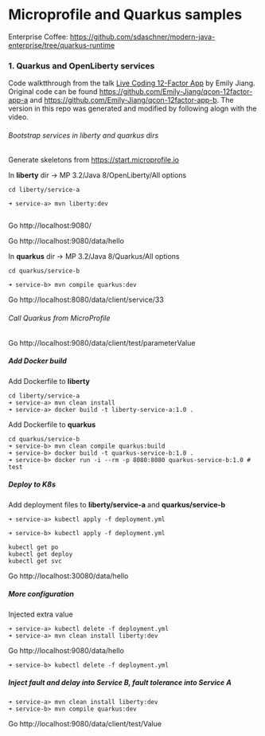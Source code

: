 # Microprofile and Quarkus samples


Enterprise Coffee: https://github.com/sdaschner/modern-java-enterprise/tree/quarkus-runtime

### 1. Quarkus and OpenLiberty services

Code walktthrough from the talk [Live Coding 12-Factor App](https://www.youtube.com/watch?v=6dLVPFNLboo) by Emily Jiang. Original code can be found https://github.com/Emily-Jiang/qcon-12factor-app-a and https://github.com/Emily-Jiang/qcon-12factor-app-b. The version in this repo was generated and modified by following alogn with the video.

###### Bootstrap services in liberty and quarkus dirs

Generate skeletons from https://start.microprofile.io

In **liberty** dir -> MP 3.2/Java 8/OpenLiberty/All options

```
cd liberty/service-a

➜ service-a> mvn liberty:dev


```

Go http://localhost:9080/

Go http://localhost:9080/data/hello

In **quarkus** dir -> MP 3.2/Java 8/Quarkus/All options

```
cd quarkus/service-b

➜ service-b> mvn compile quarkus:dev
```

Go http://localhost:8080/data/client/service/33

###### Call Quarkus from MicroProfile

Go http://localhost:9080/data/client/test/parameterValue

##### Add Docker build

Add Dockerfile to **liberty**

```
cd liberty/service-a
➜ service-a> mvn clean install
➜ service-a> docker build -t liberty-service-a:1.0 .
```

Add Dockerfile to **quarkus**

```
cd quarkus/service-b
➜ service-b> mvn clean compile quarkus:build
➜ service-b> docker build -t quarkus-service-b:1.0 .
➜ service-b> docker run -i --rm -p 8080:8080 quarkus-service-b:1.0 # test
```

##### Deploy to K8s

Add deployment files to **liberty/service-a** and **quarkus/service-b**

```
➜ service-a> kubectl apply -f deployment.yml
```

```
➜ service-b> kubectl apply -f deployment.yml
```

```
kubectl get po
kubectl get deploy
kubectl get svc
```

Go http://localhost:30080/data/hello

##### More configuration

Injected extra value

```
➜ service-a> kubectl delete -f deployment.yml
➜ service-a> mvn clean install liberty:dev
```

Go http://localhost:9080/data/hello

```
➜ service-b> kubectl delete -f deployment.yml
```

##### Inject fault and delay into Service B, fault tolerance into Service A

```
➜ service-a> mvn clean install liberty:dev
➜ service-b> mvn compile quarkus:dev
```

Go http://localhost:9080/data/client/test/Value







